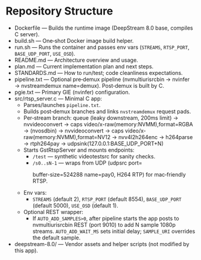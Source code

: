 # Repository Structure

- Dockerfile — Builds the runtime image (DeepStream 8.0 base, compiles C server).
- build.sh — One‑shot Docker image build helper.
- run.sh — Runs the container and passes env vars (`STREAMS`, `RTSP_PORT`, `BASE_UDP_PORT`, `USE_OSD`).
- README.md — Architecture overview and usage.
- plan.md — Current implementation plan and next steps.
- STANDARDS.md — How to run/test; code cleanliness expectations.
- pipeline.txt — Optional pre‑demux pipeline (nvmultiurisrcbin → nvinfer → nvstreamdemux name=demux). Post‑demux is built by C.
- pgie.txt — Primary GIE (nvinfer) configuration.
- src/rtsp_server.c — Minimal C app:
  - Parses/launches `pipeline.txt`.
  - Builds post‑demux branches and links `nvstreamdemux` request pads.
  - Per‑stream branch: queue (leaky downstream, 200ms limit) → nvvideoconvert → caps video/x-raw(memory:NVMM),format=RGBA → (nvosdbin) → nvvideoconvert → caps video/x-raw(memory:NVMM),format=NV12 → nvv4l2h264enc → h264parse → rtph264pay → udpsink(127.0.0.1:BASE_UDP_PORT+N)
  - Starts GstRtspServer and mounts endpoints:
    - `/test` — synthetic videotestsrc for sanity checks.
    - `/s0..sN-1` — wraps from UDP (udpsrc port=<p> buffer-size=524288 name=pay0, H264 RTP) for mac‑friendly RTSP.
  - Env vars:
    - `STREAMS` (default 2), `RTSP_PORT` (default 8554), `BASE_UDP_PORT` (default 5000), `USE_OSD` (default 1).
  - Optional REST wrapper:
    - If `AUTO_ADD_SAMPLES>0`, after pipeline starts the app posts to nvmultiurisrcbin REST (port 9010) to add N sample 1080p streams. `AUTO_ADD_WAIT_MS` sets initial delay; `SAMPLE_URI` overrides the default sample.
- deepstream-8.0/ — Vendor assets and helper scripts (not modified by this app).
